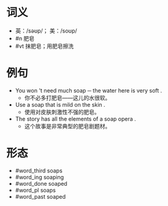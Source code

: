 # 词义
- 英：/səʊp/； 美：/soʊp/
- #n 肥皂
- #vt 抹肥皂；用肥皂擦洗
# 例句
- You won 't need much soap ─ the water here is very soft .
	- 你不必多打肥皂——这儿的水很软。
- Use a soap that is mild on the skin .
	- 使用对皮肤刺激性不强的肥皂。
- The story has all the elements of a soap opera .
	- 这个故事是非常典型的肥皂剧题材。
# 形态
- #word_third soaps
- #word_ing soaping
- #word_done soaped
- #word_pl soaps
- #word_past soaped
